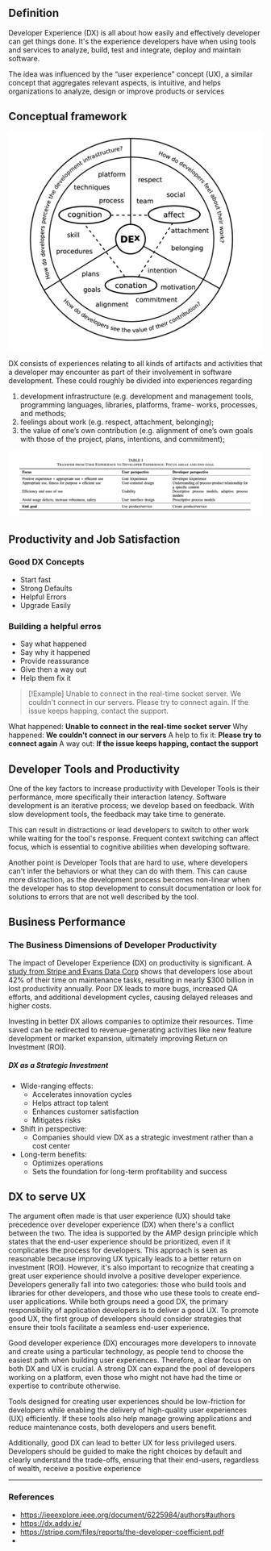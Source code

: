 ## Definition 

Developer Experience (DX) is all about how easily and effectively developer can get things done. It's the experience developers have when using tools and services to analyze, build, test and integrate, deploy and maintain software. 

The idea was influenced by the “user experience” concept (UX), a similar concept that aggregates relevant aspects, is intuitive, and helps organizations to analyze, design or improve products or services

## Conceptual framework

![Screenshot 2024-07-30 at 18.55.19.png](./assets/Screenshot%202024-07-30%20at%2018.55.19.png)

DX consists of experiences relating to all kinds of artifacts and activities that a developer may encounter as part of their involvement in software development. These could roughly be divided into experiences regarding 
1. development infrastructure (e.g. development and management tools, programming languages, libraries, platforms, frame- works, processes, and methods;
2. feelings about work (e.g. respect, attachment, belonging);
3. the value of one’s own contribution (e.g. alignment of one’s own goals with those of the project, plans, intentions, and commitment);

![Screenshot 2024-07-30 at 19.02.07.png](./assets/Screenshot%202024-07-30%20at%2019.02.07.png)

## Productivity and Job Satisfaction

### Good DX Concepts
- Start fast
- Strong Defaults
- Helpful Errors
- Upgrade Easily 

### Building a helpful erros

- Say what happened
- Say why it happened
- Provide reassurance
- Give then a way out
- Help them fix it

> [!Example]
> Unable to connect in the real-time socket server. We couldn't connect in our servers. Please try to connect again. If the issue keeps happing, contact the support.
> 

What happened: **Unable to connect in the real-time socket server**
Why happened: **We couldn't connect in our servers**
A help to fix it: **Please try to connect again**
A way out: **If the issue keeps happing, contact the support**

## Developer Tools and Productivity 

One of the key factors to increase productivity with Developer Tools is their performance, more specifically their interaction latency. Software development is an iterative process; we develop based on feedback. With slow development tools, the feedback may take time to generate.

This can result in distractions or lead developers to switch to other work while waiting for the tool's response. Frequent context switching can affect focus, which is essential to cognitive abilities when developing software.

Another point is Developer Tools that are hard to use, where developers can't infer the behaviors or what they can do with them. This can cause more distraction, as the development process becomes non-linear when the developer has to stop development to consult documentation or look for solutions to errors that are not well described by the tool.

## Business Performance 

### The Business Dimensions of Developer Productivity

The impact of Developer Experience (DX) on productivity is significant. A [study from Stripe and Evans Data Corp](https://stripe.com/files/reports/the-developer-coefficient.pdf) shows that developers lose about 42% of their time on maintenance tasks, resulting in nearly $300 billion in lost productivity annually. Poor DX leads to more bugs, increased QA efforts, and additional development cycles, causing delayed releases and higher costs.

Investing in better DX allows companies to optimize their resources. Time saved can be redirected to revenue-generating activities like new feature development or market expansion, ultimately improving Return on Investment (ROI).

##### DX as a Strategic Investment

- Wide-ranging effects:
    - Accelerates innovation cycles
    - Helps attract top talent
    - Enhances customer satisfaction
    - Mitigates risks
- Shift in perspective:
    - Companies should view DX as a strategic investment rather than a cost center
- Long-term benefits:
    - Optimizes operations
    - Sets the foundation for long-term profitability and success



## DX to serve UX

The argument often made is that user experience (UX) should take precedence over developer experience (DX) when there's a conflict between the two. The idea is supported by the AMP design principle which states that the end-user experience should be prioritized, even if it complicates the process for developers. This approach is seen as reasonable because improving UX typically leads to a better return on investment (ROI). However, it's also important to recognize that creating a great user experience should involve a positive developer experience. Developers generally fall into two categories: those who build tools and libraries for other developers, and those who use these tools to create end-user applications. While both groups need a good DX, the primary responsibility of application developers is to deliver a good UX. To promote good UX, the first group of developers should consider strategies that ensure their tools facilitate a seamless end-user experience.

Good developer experience (DX) encourages more developers to innovate and create using a particular technology, as people tend to choose the easiest path when building user experiences. Therefore, a clear focus on both DX and UX is crucial. A strong DX can expand the pool of developers working on a platform, even those who might not have had the time or expertise to contribute otherwise.

Tools designed for creating user experiences should be low-friction for developers while enabling the delivery of high-quality user experiences (UX) efficiently. If these tools also help manage growing applications and reduce maintenance costs, both developers and users benefit.

Additionally, good DX can lead to better UX for less privileged users. Developers should be guided to make the right choices by default and clearly understand the trade-offs, ensuring that their end-users, regardless of wealth, receive a positive experience



--- 
### References 

- https://ieeexplore.ieee.org/document/6225984/authors#authors
- https://dx.addy.ie/
- https://stripe.com/files/reports/the-developer-coefficient.pdf
- 